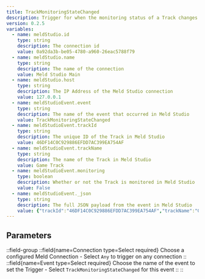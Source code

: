 ```yaml
---
title: TrackMonitoringStateChanged
description: Trigger for when the monitoring status of a Track changes in Meld Studio
version: 0.2.5
variables:
  - name: meldStudio.id
    type: string
    description: The connection id
    value: 0a92da3b-be05-4780-a960-26eac5788f79
  - name: meldStudio.name
    type: string
    description: The name of the connection
    value: Meld Studio Main
  - name: meldStudio.host
    type: string
    description: The IP Address of the Meld Studio connection
    value: 127.0.0.1
  - name: meldStudioEvent.event
    type: string
    description: The name of the event that occurred in Meld Studio
    value: TrackMonitoringStateChanged
  - name: meldStudioEvent.trackId
    type: string
    description: The unique ID of the Track in Meld Studio
    value: 46DF14C0C929886EFDD7AC399EA754AF
  - name: meldStudioEvent.trackName
    type: string
    description: The name of the Track in Meld Studio
    value: Game Track
  - name: meldStudioEvent.monitoring
    type: boolean
    description: Whether or not the Track is monitored in Meld Studio
    value: False
  - name: meldStudioEvent._json
    type: string
    description: The full JSON payload from the event in Meld Studio
    value: {"trackId":"46DF14C0C929886EFDD7AC399EA754AF","trackName":"Game Track","monitoring":false}
---
```


## Parameters
::field-group
  ::field{name=Connection type=Select required}
    Choose a configured Meld Connection
    - Select `Any` to trigger on any connection
  ::
  ::field{name=Event type=Select required}
    Choose the name of the event to set the Trigger
    - Select `TrackMonitoringStateChanged` for this event
  ::
::
